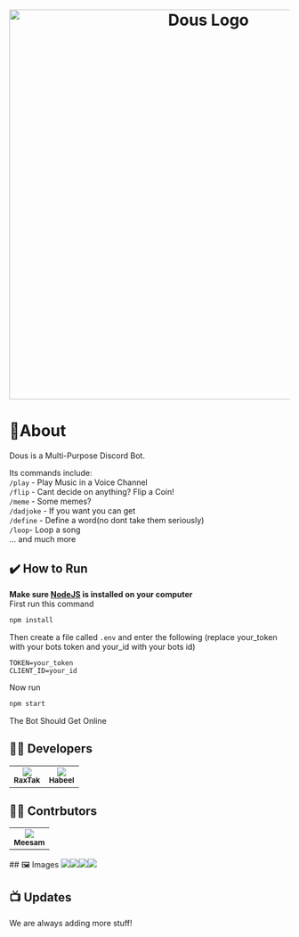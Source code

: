 # <div align="center"><a href="https://replit.com/@habeel/Dous#index.js" target="_blank"><img alt="Dous Logo" src="https://cdn.discordapp.com/attachments/1041381301309161473/1044261316027752478/dous-transparent.png" width="700"></a></div>
# 🍁About
Dous is a Multi-Purpose Discord Bot.
<br>

Its  commands include:<br>
`/play` - Play Music in a Voice Channel<br>
`/flip` - Cant decide on anything? Flip a Coin!<br>
`/meme` - Some memes?<br>
`/dadjoke` - If you want you can get<br>
`/define` - Define a word(no dont take them seriously)<br>
`/loop`- Loop a song<br>
… and much more<br>

## ✔️ How to Run
**Make sure [NodeJS](https://nodejs.org/en/download/) is installed on your computer**<br>
First run this command
```sh
npm install
```
Then create a file called ```.env``` and enter the following (replace your_token with your bots token and your_id with your bots id)
```env
TOKEN=your_token
CLIENT_ID=your_id
```
Now run 
```sh
npm start
```
The Bot Should Get Online
## 👨‍💻 Developers
<table>
  <tr align="center">
    <td><a href="https://github.com/RaxTak"><img src="https://avatars.githubusercontent.com/u/105811418?s=100" /><br /><sub><b>RaxTak</b></sub></a></td>
    <td><a href="https://github.com/Habeel06"><img src="https://avatars.githubusercontent.com/u/102403483?s=100" /><br /><sub><b>Habeel</b></sub></a></td>
   
  </tr>
</table>

## 👨‍💻 Contrbutors
  <table>
  <tr align="center">
    <td><a href="https://github.com/Meesam4687"><img src="https://avatars.githubusercontent.com/u/70945820?s=100" /><br /><sub><b>Meesam</b></sub></a></td>
   
  </tr>
</table>

<table>
## 🖼️ Images
<img src="https://i.imgur.com/V7N5bao.png">
<img src="https://i.imgur.com/nmuQOnH.png">
<img src="https://i.imgur.com/0hFMius.png">
<img src="https://i.imgur.com/fjSUMsK.png">

## 📺 Updates
We are always adding more stuff!

